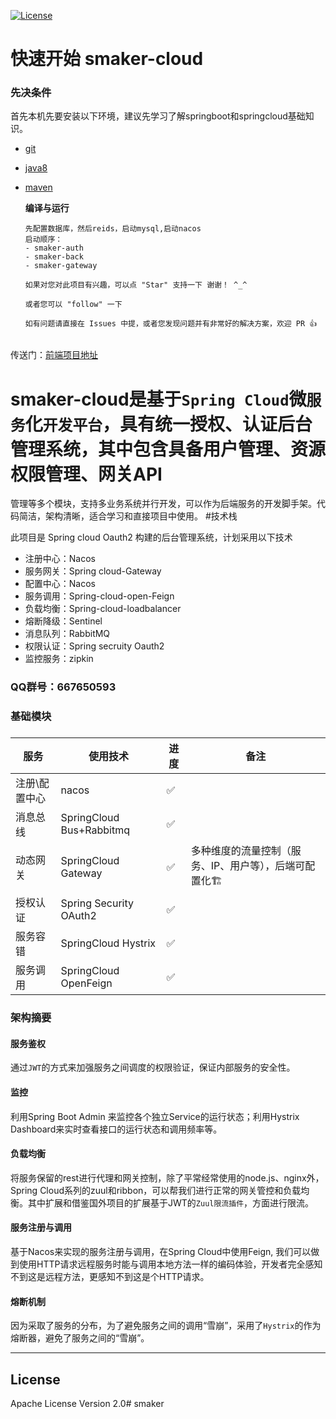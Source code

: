 [![License](https://img.shields.io/badge/License-Apache%202.0-blue.svg)](https://opensource.org/licenses/Apache-2.0)


# 快速开始 smaker-cloud

### 先决条件

首先本机先要安装以下环境，建议先学习了解springboot和springcloud基础知识。

- [git](https://git-scm.com/)

- [java8](http://www.oracle.com/technetwork/java/javase/downloads/index.html) 

- [maven](http://maven.apache.org/) 

  **编译与运行**

  ```
  先配置数据库，然后reids，启动mysql,启动nacos
  启动顺序：
  - smaker-auth
  - smaker-back
  - smaker-gateway
  
  如果对您对此项目有兴趣，可以点 "Star" 支持一下 谢谢！ ^_^
  
  或者您可以 "follow" 一下
  
  如有问题请直接在 Issues 中提，或者您发现问题并有非常好的解决方案，欢迎 PR 👍
  
  
  ```

传送门：[前端项目地址](https://github.com/renzl321/smaker-admin)

# **smaker-cloud**是基于`Spring Cloud`微`服务`化`开发平台`，具有统一授权、认证后台管理系统，其中包含具备用户管理、资源权限管理、网关API

管理等多个模块，支持多业务系统并行开发，可以作为后端服务的开发脚手架。代码简洁，架构清晰，适合学习和直接项目中使用。
#技术栈



此项目是 Spring cloud Oauth2 构建的后台管理系统，计划采用以下技术

- 注册中心：Nacos
- 服务网关：Spring cloud-Gateway
- 配置中心：Nacos
- 服务调用：Spring-cloud-open-Feign
- 负载均衡：Spring-cloud-loadbalancer
- 熔断降级：Sentinel
- 消息队列：RabbitMQ
- 权限认证：Spring secruity Oauth2
- 监控服务：zipkin

### QQ群号：667650593

### 基础模块

### 

| 服务          | 使用技术                 | 进度 | 备注                                                  |
| ------------- | ------------------------ | ---- | ----------------------------------------------------- |
| 注册\配置中心 | nacos                    | ✅    |                                                       |
| 消息总线      | SpringCloud Bus+Rabbitmq | ✅    |                                                       |
| 动态网关      | SpringCloud Gateway      | ✅    | 多种维度的流量控制（服务、IP、用户等），后端可配置化🏗 |
| 授权认证      | Spring Security OAuth2   | ✅    |                                                       |
| 服务容错      | SpringCloud Hystrix      | ✅    |                                                       |
| 服务调用      | SpringCloud OpenFeign    | ✅    |                                                       |



### 架构摘要
#### 服务鉴权
通过`JWT`的方式来加强服务之间调度的权限验证，保证内部服务的安全性。

#### 监控
利用Spring Boot Admin 来监控各个独立Service的运行状态；利用Hystrix Dashboard来实时查看接口的运行状态和调用频率等。

#### 负载均衡
将服务保留的rest进行代理和网关控制，除了平常经常使用的node.js、nginx外，Spring Cloud系列的zuul和ribbon，可以帮我们进行正常的网关管控和负载均衡。其中扩展和借鉴国外项目的扩展基于JWT的`Zuul限流插件`，方面进行限流。

#### 服务注册与调用
基于Nacos来实现的服务注册与调用，在Spring Cloud中使用Feign, 我们可以做到使用HTTP请求远程服务时能与调用本地方法一样的编码体验，开发者完全感知不到这是远程方法，更感知不到这是个HTTP请求。

#### 熔断机制
因为采取了服务的分布，为了避免服务之间的调用“雪崩”，采用了`Hystrix`的作为熔断器，避免了服务之间的“雪崩”。

------












## License
Apache License Version 2.0# smaker
